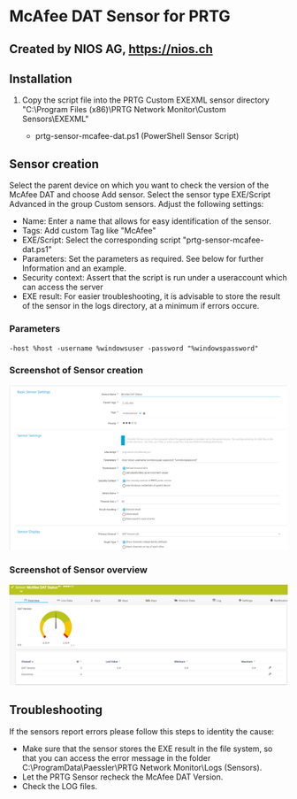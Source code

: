 
# McAfee DAT Sensor for PRTG

## Created by NIOS AG, https://nios.ch

## Installation

 1. Copy the script file into the PRTG Custom EXEXML sensor directory
    "C:\Program Files (x86)\PRTG Network Monitor\Custom Sensors\EXEXML"

	 - prtg-sensor-mcafee-dat.ps1 (PowerShell Sensor Script)

## Sensor creation
Select the parent device on which you want to check the version of the McAfee DAT and choose Add sensor. Select the sensor type EXE/Script Advanced in the group Custom sensors. Adjust the following settings:

- Name: Enter a name that allows for easy identification of the sensor.
- Tags: Add custom Tag like "McAfee"
- EXE/Script: Select the corresponding script "prtg-sensor-mcafee-dat.ps1"
- Parameters: Set the parameters as required. See below for further Information and an example.
- Security context: Assert that the script is run under a useraccount which can access the server
- EXE result: For easier troubleshooting, it is advisable to store the result of the sensor in the logs directory, at a minimum if errors occure.

### Parameters

    -host %host -username %windowsuser -password "%windowspassword"

### Screenshot of Sensor creation
![McAfee DAT PRG Sensor creation](https://github.com/NIOSAG/prtg-sensor-mcafee-dat/blob/master/prtg-sensor-mcafee-dat-configuration.PNG?raw=true)

### Screenshot of Sensor overview
![McAfee DAT PRG Sensor overview](https://github.com/NIOSAG/prtg-sensor-mcafee-dat/blob/1de031a10fae612d0625d50a88a1d39fea64c46e/prtg-sensor-mcafee-dat-overview.PNG?raw=true)

## Troubleshooting
If the sensors report errors please follow this steps to identity the cause:

- Make sure that the sensor stores the EXE result in the file system, so that you can access the error message in the folder C:\ProgramData\Paessler\PRTG Network Monitor\Logs (Sensors).
- Let the PRTG Sensor recheck the McAfee DAT Version.
- Check the LOG files.

